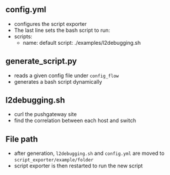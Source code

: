 ## config.yml
- configures the script exporter
- The last line sets the bash script to run:
- scripts:
  - name: default
    script: ./examples/l2debugging.sh

## generate_script.py
- reads a given config file under `config_flow`
- generates a bash script dynamically

## l2debugging.sh
- curl the pushgateway site
- find the correlation between each host and switch

## File path
- after generation, `l2debugging.sh` and `config.yml` are moved to `script_exporter/example/folder`
- script exporter is then restarted to run the new script
